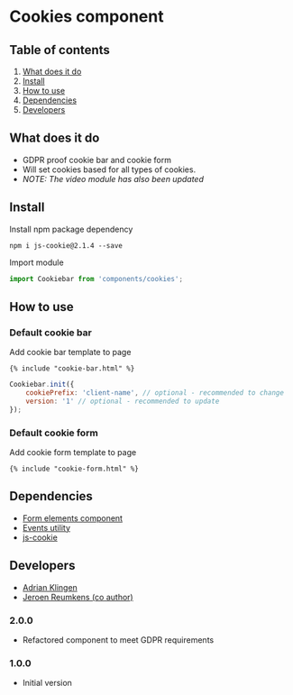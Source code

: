 
# Cookies component

## Table of contents
1. [What does it do](#markdown-header-what-does-it-do)
2. [Install](#markdown-header-install)
3. [How to use](#markdown-header-how-to-use)
4. [Dependencies](#markdown-header-dependencies)
5. [Developers](#markdown-header-developers)


## What does it do
* GDPR proof cookie bar and cookie form
* Will set cookies based for all types of cookies.
* *NOTE: The video module has also been updated*

## Install

Install npm package dependency
```node
npm i js-cookie@2.1.4 --save
```
Import module
```javascript
import Cookiebar from 'components/cookies';
```

## How to use

### Default cookie bar
Add cookie bar template to page

```htmlmixed
{% include "cookie-bar.html" %}
```

```javascript
Cookiebar.init({
    cookiePrefix: 'client-name', // optional - recommended to change
    version: '1' // optional - recommended to update
});
```

### Default cookie form
Add cookie form template to page

```htmlmixed
{% include "cookie-form.html" %}
```


## Dependencies
* [Form elements component](/components/form-elements/)
* [Events utility](/utilities/events/)
* [js-cookie](https://www.npmjs.com/package/js-cookie)

## Developers
* [Adrian Klingen](mailto:adrian@tamtam.nl)
* [Jeroen Reumkens (co author)](mailto:jeroen.reumkens@tamtam.nl)

### 2.0.0
* Refactored component to meet GDPR requirements
### 1.0.0
* Initial version
